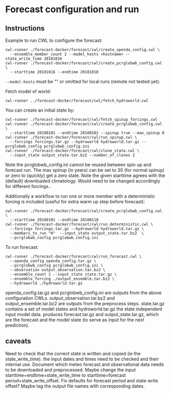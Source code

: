 # Forecast configuration and run

## Instructions

Example to run CWL to configure the forecast:
```
cwl-runner ./forecast-docker/forecast/cwl/create_openda_config.cwl \
  --ensemble_member_count 2 --model_hosts <hostname> --state_write_time 20181016
cwl-runner ./forecast-docker/forecast/cwl/create_pcrglobwb_config.cwl \
  --starttime 20181016 --endtime 20181018 
```

```--model-hosts```  must be "" or omitted for local runs (remote not tested 
yet).

Fetch model of world:
```
cwl-runner ../forecast-docker/forecast/cwl/fetch_hydroworld.cwl
```

You can create an initial state by:
```
cwl-runner ./forecast-docker/forecast/cwl/fetch_spinup_forcings.cwl
cwl-runner ./forecast-docker/forecast/cwl/create_pcrglobwb_config.cwl \
  --starttime 20100101 --endtime 20100101 --spinup true --max_spinup 0
cwl-runner ./forecast-docker/forecast/cwl/run_spinup.cwl \
  --forcings forcings.tar.gz --hydroworld hydroworld.tar.gz --pcrglobwb_config pcrglobwb_config.ini
cwl-runner ./forecast-docker/forecast/cwl/clone_state.cwl \
  --input_state output_state.tar.bz2 --number_of_clones 2
```

Note the pcrglobwb_config.ini cannot be reused between spin up and forecast 
run. The max spinup (in years) can be set to 30 (for normal spinup) or zero 
to (quickly) get a zero state. Note the given starttime agrees with the 
(default) downloaded climatology. Would need to be changed accordingly for 
different forcings..

Additionally a workflow to run one or more member with a deterministic 
forcing is included (useful for extra warm up step before forecast):
```
cwl-runner ./forecast-docker/forecast/cwl/create_pcrglobwb_config.cwl \
  --starttime 20100101 --endtime 20100110
cwl-runner ./forecast-docker/forecast/cwl/run_deterministic.cwl \
  --forcings forcings.tar.gz --hydroworld hydroworld.tar.gz \
  --members_to_run "0"  --input_state output_state.tar.bz2  \
  --pcrglobwb_config pcrglobwb_config.ini
```

To run forecast:

```
cwl-runner ./forecast-docker/forecast/cwl/run_forecast.cwl \
  --openda_config openda_config.tar.gz \
  --pcrglobwb_config pcrglobwb_config.ini \
  --observation output_observation.tar.bz2 \
  --ensemble_count 2 --input_state state.tar.gz \
  --ensemble_forcing ./output_ensemble.tar.bz2 \
  --hydroworld ./hydroworld.tar.gz
```

openda_config.tar.gz and pcrglobwb_config.ini are outputs from the above 
configuration CWLs. output_observation.tar.bz2 and output_ensemble.tar.bz2 
are outputs from the preprocess steps. state.tar.gz contains a set of model 
states and hydroworld.tar.gz the state independent input model data. 
produces forecast.tar.gz and output_state.tar.gz, which are the forecast 
and the model state (to serve as input for the next prediction).

## caveats

Need to check that the correct state is written and copied (ie the 
state_write_time). the input dates and times need to be checked and their 
internal use. Document which meteo forecast and observational data needs to 
be downloaded and preprocessed. Maybe change the input 
starttime+endtime+state_write_time to starttime+forecast 
period+state_write_offset. Fix defaults for forecast period and state write 
offset? Maybe tag the output file names with corresponding dates.
